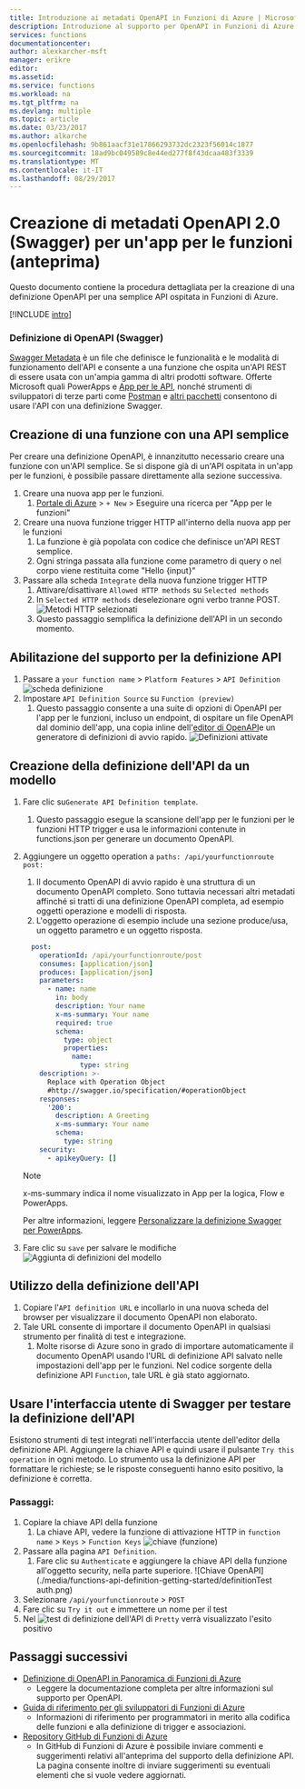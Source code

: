 ```yaml
---
title: Introduzione ai metadati OpenAPI in Funzioni di Azure | Microsoft Docs
description: Introduzione al supporto per OpenAPI in Funzioni di Azure
services: functions
documentationcenter: 
author: alexkarcher-msft
manager: erikre
editor: 
ms.assetid: 
ms.service: functions
ms.workload: na
ms.tgt_pltfrm: na
ms.devlang: multiple
ms.topic: article
ms.date: 03/23/2017
ms.author: alkarche
ms.openlocfilehash: 9b861aacf31e17866293732dc2323f56014c1877
ms.sourcegitcommit: 18ad9bc049589c8e44ed277f8f43dcaa483f3339
ms.translationtype: MT
ms.contentlocale: it-IT
ms.lasthandoff: 08/29/2017
---
```

# <a name="creating-openapi-20-swagger-metadata-for-a-function-app-preview"></a>Creazione di metadati OpenAPI 2.0 (Swagger) per un'app per le funzioni (anteprima)

Questo documento contiene la procedura dettagliata per la creazione di una definizione OpenAPI per una semplice API ospitata in Funzioni di Azure.

[!INCLUDE [intro](../../includes/functions-bindings-intro.md)]

### <a name="what-is-openapi-swagger"></a>Definizione di OpenAPI (Swagger)
[Swagger Metadata](http://swagger.io/) è un file che definisce le funzionalità e le modalità di funzionamento dell'API e consente a una funzione che ospita un'API REST di essere usata con un'ampia gamma di altri prodotti software. Offerte Microsoft quali PowerApps e [App per le API](https://docs.microsoft.com/azure/app-service-api/app-service-api-dotnet-get-started#a-idcodegena-generate-client-code-for-the-data-tier), nonché strumenti di sviluppatori di terze parti come [Postman](https://www.getpostman.com/docs/importing_swagger) e [altri pacchetti](http://swagger.io/tools/) consentono di usare l'API con una definizione Swagger.

## <a name="prepare-function"></a>Creazione di una funzione con una API semplice
  Per creare una definizione OpenAPI, è innanzitutto necessario creare una funzione con un'API semplice. Se si dispone già di un'API ospitata in un'app per le funzioni, è possibile passare direttamente alla sezione successiva.
1. Creare una nuova app per le funzioni.
    1. [Portale di Azure](https://portal.azure.com)  >  `+ New` > Eseguire una ricerca per "App per le funzioni"
1. Creare una nuova funzione trigger HTTP all'interno della nuova app per le funzioni
    1. La funzione è già popolata con codice che definisce un'API REST semplice.
    1. Ogni stringa passata alla funzione come parametro di query o nel corpo viene restituita come "Hello {input}"
1. Passare alla scheda `Integrate` della nuova funzione trigger HTTP
    1. Attivare/disattivare `Allowed HTTP methods` su `Selected methods`
    1. In `Selected HTTP methods` deselezionare ogni verbo tranne POST.
    ![Metodi HTTP selezionati](./media/functions-api-definition-getting-started/selectedHTTPmethods.png)
    1. Questo passaggio semplifica la definizione dell'API in un secondo momento.

## <a name="enable"></a>Abilitazione del supporto per la definizione API
1. Passare a `your function name`  >  `Platform Features`  >  `API Definition` 
 ![scheda definizione](./media/functions-api-definition-getting-started/definitiontab.png)
1. Impostare `API Definition Source` su `Function (preview)`
    1. Questo passaggio consente a una suite di opzioni di OpenAPI per l'app per le funzioni, incluso un endpoint, di ospitare un file OpenAPI dal dominio dell'app, una copia inline dell'[editor di OpenAPI](http://editor.swagger.io)e un generatore di definizioni di avvio rapido.
![Definizioni attivate](./media/functions-api-definition-getting-started/enabledefinition.png)

## <a name="create-definition"></a>Creazione della definizione dell'API da un modello
1. Fare clic su`Generate API Definition template`.
    1. Questo passaggio esegue la scansione dell'app per le funzioni per le funzioni HTTP trigger e usa le informazioni contenute in functions.json per generare un documento OpenAPI.
1. Aggiungere un oggetto operation a `paths: /api/yourfunctionroute post:`
    1. Il documento OpenAPI di avvio rapido è una struttura di un documento OpenAPI completo. Sono tuttavia necessari altri metadati affinché si tratti di una definizione OpenAPI completa, ad esempio oggetti operazione e modelli di risposta.
    1. L'oggetto operazione di esempio include una sezione produce/usa, un oggetto parametro e un oggetto risposta.
    
    ```yaml
      post:
        operationId: /api/yourfunctionroute/post
        consumes: [application/json]
        produces: [application/json]
        parameters:
          - name: name
            in: body
            description: Your name
            x-ms-summary: Your name
            required: true
            schema:
              type: object
              properties:
                name:
                  type: string
        description: >-
          Replace with Operation Object
          #http://swagger.io/specification/#operationObject
        responses:
          '200':
            description: A Greeting
            x-ms-summary: Your name
            schema:
              type: string
        security:
          - apikeyQuery: []
    ```
    
    > [!NOTE]
    >  x-ms-summary indica il nome visualizzato in App per la logica, Flow e PowerApps.
    >
    > Per altre informazioni, leggere [Personalizzare la definizione Swagger per PowerApps](https://powerapps.microsoft.com/tutorials/customapi-how-to-swagger/).

1. Fare clic su `save` per salvare le modifiche ![Aggiunta di definizioni del modello](./media/functions-api-definition-getting-started/addingtemplate.png)

## <a name="use-definition"></a>Utilizzo della definizione dell'API
1. Copiare l'`API definition URL` e incollarlo in una nuova scheda del browser per visualizzare il documento OpenAPI non elaborato.
1. Tale URL consente di importare il documento OpenAPI in qualsiasi strumento per finalità di test e integrazione.
    1. Molte risorse di Azure sono in grado di importare automaticamente il documento OpenAPI usando l'URL di definizione API salvato nelle impostazioni dell'app per le funzioni. Nel codice sorgente della definizione API `Function`, tale URL è già stato aggiornato.


## <a name="test-definition"></a>Usare l'interfaccia utente di Swagger per testare la definizione dell'API
Esistono strumenti di test integrati nell'interfaccia utente dell'editor della definizione API. Aggiungere la chiave API e quindi usare il pulsante `Try this operation` in ogni metodo. Lo strumento usa la definizione API per formattare le richieste; se le risposte conseguenti hanno esito positivo, la definizione è corretta.

### <a name="steps"></a>Passaggi:

1. Copiare la chiave API della funzione
    1. La chiave API, vedere la funzione di attivazione HTTP in `function name` > `Keys` > `Function Keys` 
   ![chiave (funzione)](./media/functions-api-definition-getting-started/functionkey.png)
1. Passare alla pagina `API Definition`.
    1. Fare clic su `Authenticate` e aggiungere la chiave API della funzione all'oggetto security, nella parte superiore.
  ![Chiave OpenAPI](./media/functions-api-definition-getting-started/definitionTest auth.png)
1. Selezionare `/api/yourfunctionroute` > `POST`
1. Fare clic su `Try it out` e immettere un nome per il test
1. Nel 
 ![test di definizione dell'API](./media/functions-api-definition-getting-started/definitionTest.png) di `Pretty` verrà visualizzato l'esito positivo

## <a name="next-steps"></a>Passaggi successivi
* [Definizione di OpenAPI in Panoramica di Funzioni di Azure](functions-api-definition.md)
  * Leggere la documentazione completa per altre informazioni sul supporto per OpenAPI.
* [Guida di riferimento per gli sviluppatori di Funzioni di Azure](functions-reference.md)  
  * Informazioni di riferimento per programmatori in merito alla codifica delle funzioni e alla definizione di trigger e associazioni.
* [Repository GitHub di Funzioni di Azure](https://github.com/Azure/Azure-Functions/)
  * In GitHub di Funzioni di Azure è possibile inviare commenti e suggerimenti relativi all'anteprima del supporto della definizione API. La pagina consente inoltre di inviare suggerimenti su eventuali elementi che si vuole vedere aggiornati.
